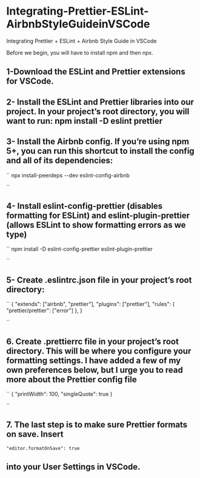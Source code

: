 # Integrating-Prettier-ESLint-AirbnbStyleGuideinVSCode
Integrating Prettier + ESLint + Airbnb Style Guide in VSCode

Before we begin, you will have to install npm and then npx.

 ## 1-Download the ESLint and Prettier extensions for VSCode.
 
 ## 2- Install the ESLint and Prettier libraries into our project. In your project’s root directory, you will want to run: npm install -D eslint prettier
 
 ## 3- Install the Airbnb config. If you’re using npm 5+, you can run this shortcut to install the config and all of its dependencies: 
 
 ``
 npx install-peerdeps --dev eslint-config-airbnb
 
 ``
 
 ## 4- Install eslint-config-prettier (disables formatting for ESLint) and eslint-plugin-prettier (allows ESLint to show formatting errors as we type) 

``
 npm install -D eslint-config-prettier eslint-plugin-prettier
 
 ``
 ## 5- Create .eslintrc.json file in your project’s root directory:
 
 ``
 {
  "extends": ["airbnb", "prettier"],
  "plugins": ["prettier"],
  "rules": {
    "prettier/prettier": ["error"]
  },
}
 
 ``

## 6. Create .prettierrc file in your project’s root directory. This will be where you configure your formatting settings. I have added a few of my own preferences below, but I urge you to read more about the Prettier config file

``
{
  "printWidth": 100,
  "singleQuote": true
}

``
## 7. The last step is to make sure Prettier formats on save. Insert 

  ``"editor.formatOnSave": true ``
  
  ## into your User Settings in VSCode.
